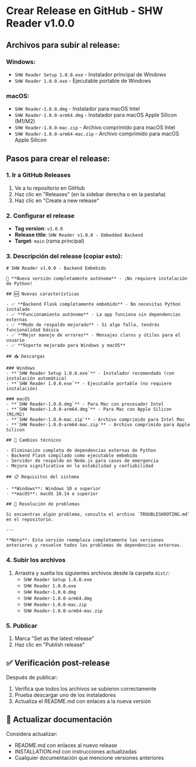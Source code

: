 # Crear Release en GitHub - SHW Reader v1.0.0

## Archivos para subir al release:

### Windows:
- `SHW Reader Setup 1.0.0.exe` - Instalador principal de Windows
- `SHW Reader 1.0.0.exe` - Ejecutable portable de Windows

### macOS:
- `SHW Reader-1.0.0.dmg` - Instalador para macOS Intel
- `SHW Reader-1.0.0-arm64.dmg` - Instalador para macOS Apple Silicon (M1/M2)
- `SHW Reader-1.0.0-mac.zip` - Archivo comprimido para macOS Intel
- `SHW Reader-1.0.0-arm64-mac.zip` - Archivo comprimido para macOS Apple Silicon

## Pasos para crear el release:

### 1. Ir a GitHub Releases
1. Ve a tu repositorio en GitHub
2. Haz clic en "Releases" (en la sidebar derecha o en la pestaña)
3. Haz clic en "Create a new release"

### 2. Configurar el release
- **Tag version**: `v1.0.0`
- **Release title**: `SHW Reader v1.0.0 - Embedded Backend`
- **Target**: `main` (rama principal)

### 3. Descripción del release (copiar esto):

```
# SHW Reader v1.0.0 - Backend Embebido

🎉 **Nueva versión completamente autónoma** - ¡No requiere instalación de Python!

## 🆕 Nuevas características

- ✅ **Backend Flask completamente embebido** - No necesitas Python instalado
- ✅ **Funcionamiento autónomo** - La app funciona sin dependencias externas
- ✅ **Modo de respaldo mejorado** - Si algo falla, tendrás funcionalidad básica
- ✅ **Mejor manejo de errores** - Mensajes claros y útiles para el usuario
- ✅ **Soporte mejorado para Windows y macOS**

## 📥 Descargas

### Windows
- **`SHW Reader Setup 1.0.0.exe`** - Instalador recomendado (con instalación automática)
- **`SHW Reader 1.0.0.exe`** - Ejecutable portable (no requiere instalación)

### macOS
- **`SHW Reader-1.0.0.dmg`** - Para Mac con procesador Intel
- **`SHW Reader-1.0.0-arm64.dmg`** - Para Mac con Apple Silicon (M1/M2)
- **`SHW Reader-1.0.0-mac.zip`** - Archivo comprimido para Intel Mac
- **`SHW Reader-1.0.0-arm64-mac.zip`** - Archivo comprimido para Apple Silicon

## 🔧 Cambios técnicos

- Eliminación completa de dependencias externas de Python
- Backend Flask compilado como ejecutable embebido
- Servidor de respaldo en Node.js para casos de emergencia
- Mejora significativa en la estabilidad y confiabilidad

## 📋 Requisitos del sistema

- **Windows**: Windows 10 o superior
- **macOS**: macOS 10.14 o superior

## 🐛 Resolución de problemas

Si encuentras algún problema, consulta el archivo `TROUBLESHOOTING.md` en el repositorio.

---

**Nota**: Esta versión reemplaza completamente las versiones anteriores y resuelve todos los problemas de dependencias externas.
```

### 4. Subir los archivos
1. Arrastra y suelta los siguientes archivos desde la carpeta `dist/`:
   - `SHW Reader Setup 1.0.0.exe`
   - `SHW Reader 1.0.0.exe`
   - `SHW Reader-1.0.0.dmg`
   - `SHW Reader-1.0.0-arm64.dmg`
   - `SHW Reader-1.0.0-mac.zip`
   - `SHW Reader-1.0.0-arm64-mac.zip`

### 5. Publicar
1. Marca "Set as the latest release"
2. Haz clic en "Publish release"

## ✅ Verificación post-release

Después de publicar:
1. Verifica que todos los archivos se subieron correctamente
2. Prueba descargar uno de los instaladores
3. Actualiza el README.md con enlaces a la nueva versión

## 📝 Actualizar documentación

Considera actualizar:
- README.md con enlaces al nuevo release
- INSTALLATION.md con instrucciones actualizadas
- Cualquier documentación que mencione versiones anteriores
